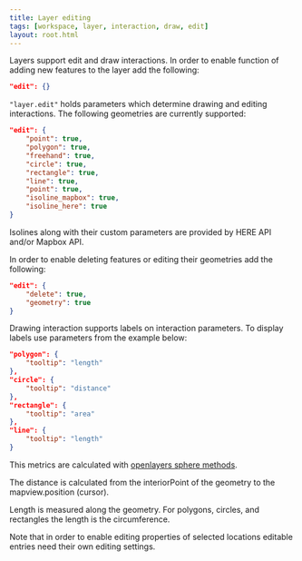 ```yaml
---
title: Layer editing
tags: [workspace, layer, interaction, draw, edit]
layout: root.html
---
```


Layers support edit and draw interactions. 
In order to enable function of adding new features to the layer add the following:

```json
"edit": {}
```

`"layer.edit"` holds parameters which determine drawing and editing interactions.
The following geometries are currently supported:

```json
"edit": {
	"point": true,
	"polygon": true,
    "freehand": true,
    "circle": true,
    "rectangle": true,
    "line": true,
    "point": true,
    "isoline_mapbox": true,
    "isoline_here": true                
}
```

Isolines along with their custom parameters are provided by HERE API and/or Mapbox API.

In order to enable deleting features or editing their geometries add the following:

```json
"edit": {
    "delete": true,
    "geometry": true                 
}
```

Drawing interaction supports labels on interaction parameters. To display labels use parameters from the example below:

```json
"polygon": {
	"tooltip": "length"
},
"circle": {
	"tooltip": "distance"
},
"rectangle": {
    "tooltip": "area"
},
"line": {
	"tooltip": "length"
}
```

This metrics are calculated with [openlayers sphere methods](https://openlayers.org/en/latest/apidoc/module-ol_sphere.html).

The distance is calculated from the interiorPoint of the geometry to the mapview.position (cursor).

Length is measured along the geometry. For polygons, circles, and rectangles the length is the circumference.

Note that in order to enable editing properties of selected locations editable entries need their own editing settings. 
